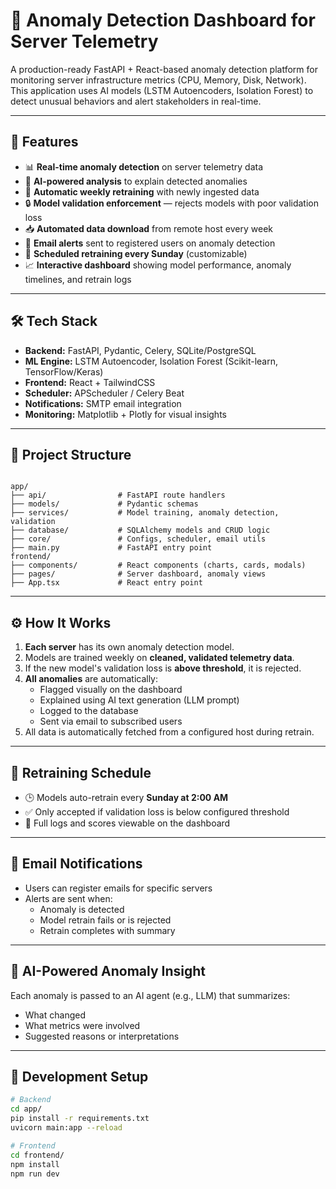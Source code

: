 
# 🧠 Anomaly Detection Dashboard for Server Telemetry

A production-ready FastAPI + React-based anomaly detection platform for monitoring server infrastructure metrics (CPU, Memory, Disk, Network). This application uses AI models (LSTM Autoencoders, Isolation Forest) to detect unusual behaviors and alert stakeholders in real-time.

---

## 🚀 Features

- 📊 **Real-time anomaly detection** on server telemetry data
- 🧠 **AI-powered analysis** to explain detected anomalies
- 🔁 **Automatic weekly retraining** with newly ingested data
- 🔒 **Model validation enforcement** — rejects models with poor validation loss
- 📥 **Automated data download** from remote host every week
- 📧 **Email alerts** sent to registered users on anomaly detection
- 📅 **Scheduled retraining every Sunday** (customizable)
- 📈 **Interactive dashboard** showing model performance, anomaly timelines, and retrain logs

---

## 🛠️ Tech Stack

- **Backend:** FastAPI, Pydantic, Celery, SQLite/PostgreSQL
- **ML Engine:** LSTM Autoencoder, Isolation Forest (Scikit-learn, TensorFlow/Keras)
- **Frontend:** React + TailwindCSS
- **Scheduler:** APScheduler / Celery Beat
- **Notifications:** SMTP email integration
- **Monitoring:** Matplotlib + Plotly for visual insights

---

## 🧱 Project Structure

```

app/
├── api/                # FastAPI route handlers
├── models/             # Pydantic schemas
├── services/           # Model training, anomaly detection, validation
├── database/           # SQLAlchemy models and CRUD logic
├── core/               # Configs, scheduler, email utils
├── main.py             # FastAPI entry point
frontend/
├── components/         # React components (charts, cards, modals)
├── pages/              # Server dashboard, anomaly views
├── App.tsx             # React entry point

````

---

## ⚙️ How It Works

1. **Each server** has its own anomaly detection model.
2. Models are trained weekly on **cleaned, validated telemetry data**.
3. If the new model's validation loss is **above threshold**, it is rejected.
4. **All anomalies** are automatically:
   - Flagged visually on the dashboard
   - Explained using AI text generation (LLM prompt)
   - Logged to the database
   - Sent via email to subscribed users
5. All data is automatically fetched from a configured host during retrain.

---

## 📅 Retraining Schedule

- 🕒 Models auto-retrain every **Sunday at 2:00 AM**
- ✅ Only accepted if validation loss is below configured threshold
- 🔁 Full logs and scores viewable on the dashboard

---

## 📧 Email Notifications

- Users can register emails for specific servers
- Alerts are sent when:
  - Anomaly is detected
  - Model retrain fails or is rejected
  - Retrain completes with summary

---

## 🧠 AI-Powered Anomaly Insight

Each anomaly is passed to an AI agent (e.g., LLM) that summarizes:
- What changed
- What metrics were involved
- Suggested reasons or interpretations

---

## 🧪 Development Setup

```bash
# Backend
cd app/
pip install -r requirements.txt
uvicorn main:app --reload

# Frontend
cd frontend/
npm install
npm run dev
````


